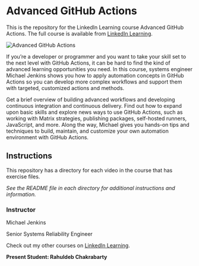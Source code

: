 # Advanced GitHub Actions
This is the repository for the LinkedIn Learning course Advanced GitHub Actions. The full course is available from [LinkedIn Learning][lil-course-url].

![Advanced GitHub Actions][lil-thumbnail-url] 

If you’re a developer or programmer and you want to take your skill set to the next level with GitHub Actions, it can be hard to find the kind of advanced learning opportunities you need. In this course, systems engineer Michael Jenkins shows you how to apply automation concepts in GitHub Actions so you can develop more complex workflows and support them with targeted, customized actions and methods.

Get a brief overview of building advanced workflows and developing continuous integration and continuous delivery. Find out how to expand upon basic skills and explore news ways to use GitHub Actions, such as working with Matrix strategies, publishing packages, self-hosted runners, JavaScript, and more. Along the way, Michael gives you hands-on tips and techniques to build, maintain, and customize your own automation environment with GitHub Actions.

## Instructions
This repository has a directory for each video in the course that has exercise files.

_See the README file in each directory for additional instructions and information._


### Instructor

Michael Jenkins 
                            
Senior Systems Reliability Engineer

                            

Check out my other courses on [LinkedIn Learning](https://www.linkedin.com/learning/instructors/michael-jenkins).

[lil-course-url]: https://www.linkedin.com/learning/advanced-github-actions
[lil-thumbnail-url]: https://cdn.lynda.com/course/3017420/3017420-1648487337558-16x9.jpg

**Present Student: Rahuldeb Chakrabarty**





